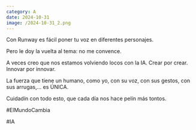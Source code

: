 ```yaml
--- 
category: A 
date: 2024-10-31 
image: /2024-10-31_2.png 
--- 
```


Con Runway es fácil poner tu voz en diferentes personajes. 

Pero le doy la vuelta al tema: no me convence. 

A veces creo que nos estamos volviendo locos con la IA. Crear por crear. Innovar por innovar. 

La fuerza que tiene un humano, como yo, con su voz, con sus gestos, con sus arrugas,... es ÚNICA. 

Cuidadín con todo esto, que cada día nos hace pelín más tontos. 

#ElMundoCambia

#IA